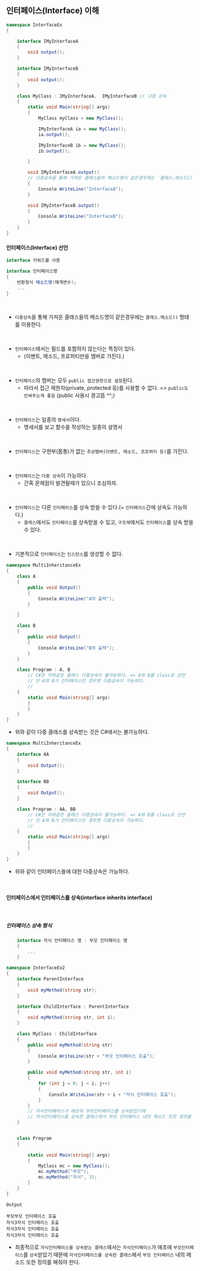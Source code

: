 ## 인터페이스(Interface) 이해

```csharp
namespace InterfaceEx
{

    interface IMyInterfaceA
    {
        void output();
    }

    interface IMyInterfaceB
    {
        void output();
    }

    class MyClass : IMyInterfaceA,  IMyInterfaceB // 다중 상속
    {
        static void Main(string[] args)
        {
            MyClass myClass = new MyClass();

            IMyInterfaceA ia = new MyClass();
            ia.output();

            IMyInterfaceB ib = new MyClass();
            ib.output();

        }

        void IMyInterfaceA.output() 
        // 다중상속을 통해 가져온 클래스들의 메소드명이 같은경우에는 `클래스.메소드()` 형태를 이용한다.
        {
            Console.WriteLine("InterfaceA");
        }

        void IMyInterfaceB.output()
        {
            Console.WriteLine("InterfaceB");
        }
    }
}
```

#### 인터페이스(Interface) 선언

```csharp
interface 키워드를 사용

interface 인터페이스명
{
    반환형식 메소드명(매개변수);
    ...
}
```
<br />


- `다중상속`을 통해 가져온 클래스들의 메소드명이 같은경우에는 `클래스.메소드()` 형태를 이용한다.

<br />


- `인터페이스`에서는 필드를 포함하지 않는다는 특징이 있다. 
  - (이벤트, 메소드, 프로퍼티만을 멤버로 가진다.)

<br />

- `인터페이스`의 멤버는 모두 `public 접근권한으로 설정`된다. 
    - 따라서 접근 제한자(private, protected 등)를 사용할 수 없다. => `public도 안써주는게 좋음` (public 사용시 경고뜸 ^^;)

<br />

- `인터페이스`는 일종의 `명세서`이다.
  - 명세서를 보고 함수를 작성하는 일종의 설명서 

<br />

- `인터페이스`는 구현부(몸통)가 없는 `추상멤버(이벤트, 메소드, 프로퍼티 등)`를 가진다.

<br />

- `인터페이스`는 `다중 상속`이 가능하다.
  - 간혹 문제점이 발견될때가 있으니 조심하자.

<br />

- `인터페이스`는 다른 `인터페이스`를 상속 받을 수 있다.(= `인터페이스`간에 상속도 가능하다.)
    - `클래스`에서도 `인터페이스`를 상속받을 수 있고, `구조체`에서도 `인터페이스`를 상속 받을 수 있다.

<br />

- 기본적으로 `인터페이스`는 `인스턴스`를 생성할 수 없다.

```csharp
namespace MultiInheritanceEx
{
    class A
    {
        public void Output()
        {
            Console.WriteLine("A의 출력");
        }

    }

    class B
    {
        public void Output()
        {
            Console.WriteLine("B의 출력");
        }
    }

    class Program : A, B
        // C#은 이와같은 클래스 다중상속이 불가능하다. => A와 B를 class로 선언
        // 단 A와 B가 인터페이스인 경우엔 다중상속이 가능하다. 
        // 
    {
        static void Main(string[] args)
        {
        }
    }
}
```

- 위와 같이 다중 클래스를 상속받는 것은 C#에서는 불가능하다.

```csharp
namespace MultiInheritanceEx
{
    interface AA
    {
        void Output();
    }

    interface BB
    {
        void Output();
    }

    class Program : AA, BB
        // C#은 이와같은 클래스 다중상속이 불가능하다. => A와 B를 class로 선언
        // 단 A와 B가 인터페이스인 경우엔 다중상속이 가능하다. 
        // 
    {
        static void Main(string[] args)
        {
        }
    }
}
```

- 위와 같이 인터페이스들에 대한 다중상속은 가능하다.

<br />

#### 인터페이스에서 인터페이스를 상속(interface inherits interface)

<br />

##### 인터페이스 상속 형식

```csharp
    interface 자식 인터페이스 명 : 부모 인터페이스 명 
    {
        ...
    }
```

```csharp
namespace InterfaceEx2
{
    interface ParentInterface
    {
        void myMethod(string str);
    }

    interface ChildInterface : ParentInterface
    {
        void myMethod(string str, int i); 
    } 

    class MyClass : ChildInterface
    {
        public void myMethod(string str)
        {
            Console.WriteLine(str + "부모 인터페이스 호출");
        }

        public void myMethod(string str, int i)
        {
            for (int j = 0; j < i; j++)
            {
                Console.WriteLine(str + i + "자식 인터페이스 호출");
            }
        }
        // 자식인터페이스가 애초에 부모인터페이스를 상속받았기에 
        // 자식인터페이스를 상속한 클래스에서 부모 인터페이스 내의 메소드 또한 정의를 해줘야 한다.
    }


    class Program
    {
        
        static void Main(string[] args)
        {
            MyClass mc = new MyClass();
            mc.myMethod("부모");
            mc.myMethod("자식", 3);
        }
    }
}
```
```
Output

부모부모 인터페이스 호출
자식3자식 인터페이스 호출
자식3자식 인터페이스 호출
자식3자식 인터페이스 호출
```

- 최종적으로 `자식인터페이스를 상속받는 클래스`에서는 `자식인터페이스`가 애초에 `부모인터페이스`를 `상속`받았기 때문에 `자식인터페이스를 상속한 클래스`에서 `부모 인터페이스` 내의 메소드 또한 정의를 해줘야 한다.

